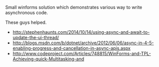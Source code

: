 Small winforms solution which demonstrates various way to write asynchronous code.

These guys helped.
- http://stephenhaunts.com/2014/10/14/using-async-and-await-to-update-the-ui-thread/
- http://blogs.msdn.com/b/dotnet/archive/2012/06/06/async-in-4-5-enabling-progress-and-cancellation-in-async-apis.aspx
- http://www.codeproject.com/Articles/748815/WinForms-and-TPL-Achieving-quick-Multitasking-and